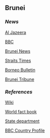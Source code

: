 ## Brunei ##

### _News_ ###
[Al Jazeera](https://www.aljazeera.com/topics/country/brunei.html)

[BBC](https://www.bbc.com/news/topics/cmj34zmwxzlt/brunei)

[Brunei News](https://www.bruneinews.net/)

[Straits Times](https://www.straitstimes.com/tags/brunei)

[Borneo Bulletin](https://borneobulletin.com.bn/)

[Brunei Tribune](https://www.bruneitribune.com/)

[]()

[]()

[]()

### _References_ ###
[Wiki](https://en.wikipedia.org/wiki/Brunei)

[World fact book](https://www.cia.gov/library/publications/the-world-factbook/geos/bx.html)

[State department](https://www.state.gov/countries-areas/brunei/)

[BBC Country Profile](https://www.bbc.com/news/world-asia-pacific-12990058)
